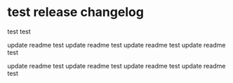 # test release changelog

test test

update readme test
update readme test
update readme test
update readme test

update readme test
update readme test
update readme test
update readme test
